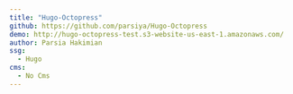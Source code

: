 ```yaml
---
title: "Hugo-Octopress"
github: https://github.com/parsiya/Hugo-Octopress
demo: http://hugo-octopress-test.s3-website-us-east-1.amazonaws.com/
author: Parsia Hakimian
ssg:
  - Hugo
cms:
  - No Cms
---
```

